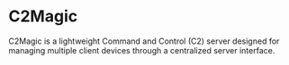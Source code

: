# C2Magic
C2Magic is a lightweight Command and Control (C2) server designed for managing multiple client devices through a centralized server interface.
